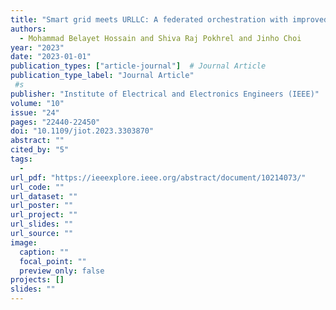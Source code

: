 ```yaml
---
title: "Smart grid meets URLLC: A federated orchestration with improved communication for efficient energy resources management"
authors:
  - Mohammad Belayet Hossain and Shiva Raj Pokhrel and Jinho Choi
year: "2023"
date: "2023-01-01"
publication_types: ["article-journal"]  # Journal Article
publication_type_label: "Journal Article"
 #s
publisher: "Institute of Electrical and Electronics Engineers (IEEE)"
volume: "10"
issue: "24"
pages: "22440-22450"
doi: "10.1109/jiot.2023.3303870"
abstract: ""
cited_by: "5"
tags:
  - 
url_pdf: "https://ieeexplore.ieee.org/abstract/document/10214073/"
url_code: ""
url_dataset: ""
url_poster: ""
url_project: ""
url_slides: ""
url_source: ""
image:
  caption: ""
  focal_point: ""
  preview_only: false
projects: []
slides: ""
---
```

